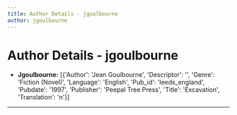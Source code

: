 ```yaml
---
title: Author Details - jgoulbourne
author: jgoulbourne
---
```


# Author Details - jgoulbourne

<ul>
    <li><strong>Jgoulbourne:</strong> [{'Author': 'Jean Goulbourne', 'Descriptor': '', 'Genre': 'Fiction (Novel)', 'Language': 'English', 'Pub_id': 'leeds_england', 'Pubdate': '1997', 'Publisher': 'Peepal Tree Press', 'Title': 'Excavation', 'Translation': 'n'}]</li>
</ul>
<hr>